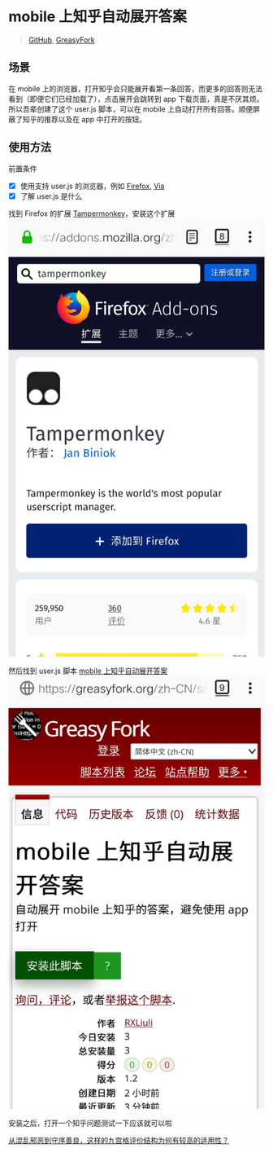 # mobile 上知乎自动展开答案

> [GitHub](https://github.com/rxliuli/userjs/tree/master/src/ZhihuAutoExpand), [GreasyFork](https://greasyfork.org/zh-CN/scripts/375653)

## 场景

在 mobile 上的浏览器，打开知乎会只能展开看第一条回答，而更多的回答则无法看到（即便它们已经加载了），点击展开会跳转到 app 下载页面，真是不厌其烦。  
所以吾辈创建了这个 user.js 脚本，可以在 mobile 上自动打开所有回答。顺便屏蔽了知乎的推荐以及在 app 中打开的按钮。

## 使用方法

前置条件

- [x] 使用支持 user.js 的浏览器，例如 [Firefox](https://www.mozilla.org/zh-CN/firefox/mobile/), [Via](http://viayoo.com/zh-cn/)
- [x] 了解 user.js 是什么

找到 Firefox 的扩展 [Tampermonkey](https://addons.mozilla.org/zh-CN/firefox/addon/tampermonkey/)，安装这个扩展  
![Firefox 扩展](https://raw.githubusercontent.com/rxliuli/img-bed/master/20181218162418.png)

然后找到 user.js 脚本 [mobile 上知乎自动展开答案](https://greasyfork.org/zh-CN/scripts/375653-mobile-%E4%B8%8A%E7%9F%A5%E4%B9%8E%E8%87%AA%E5%8A%A8%E5%B1%95%E5%BC%80%E7%AD%94%E6%A1%88)  
![user.js 脚本](https://raw.githubusercontent.com/rxliuli/img-bed/master/20181218162550.png)

安装之后，打开一个知乎问题测试一下应该就可以啦

[从混乱邪恶到守序善良，这样的九宫格评价结构为何有较高的适用性？](https://www.zhihu.com/question/26556282)
